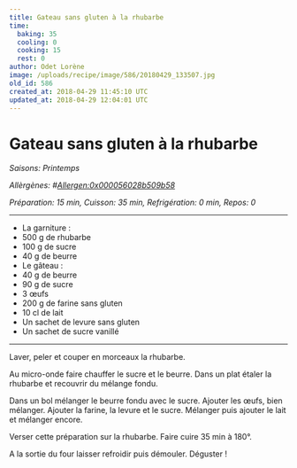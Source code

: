 ```yaml
---
title: Gateau sans gluten à la rhubarbe
time:
  baking: 35
  cooling: 0
  cooking: 15
  rest: 0
author: Odet Lorène
image: /uploads/recipe/image/586/20180429_133507.jpg
old_id: 586
created_at: 2018-04-29 11:45:10 UTC
updated_at: 2018-04-29 12:04:01 UTC
---
```


# Gateau sans gluten à la rhubarbe



*Saisons: Printemps*

*Allèrgènes: #<Allergen:0x000056028b509b58>*

*Préparation: 15 min, Cuisson: 35 min, Refrigération: 0 min, Repos: 0*

---

- La garniture : 
- 500 g de rhubarbe
- 100 g de sucre
- 40 g de beurre
- Le gâteau : 
- 40 g de beurre
- 90 g de sucre
- 3 œufs
- 200 g de farine sans gluten
- 10 cl de lait
- Un sachet de levure sans gluten
- Un sachet de sucre vanillé

---

Laver, peler et couper en morceaux la rhubarbe.

Au micro-onde faire chauffer le sucre et le beurre. Dans un plat étaler la rhubarbe et recouvrir du mélange fondu.

Dans un bol mélanger le beurre fondu avec le sucre. Ajouter les œufs, bien mélanger. Ajouter la farine, la levure et le sucre. Mélanger puis ajouter le lait et mélanger encore.

Verser cette préparation sur la rhubarbe. Faire cuire 35 min à 180°.

A la sortie du four laisser refroidir puis démouler. Déguster !
